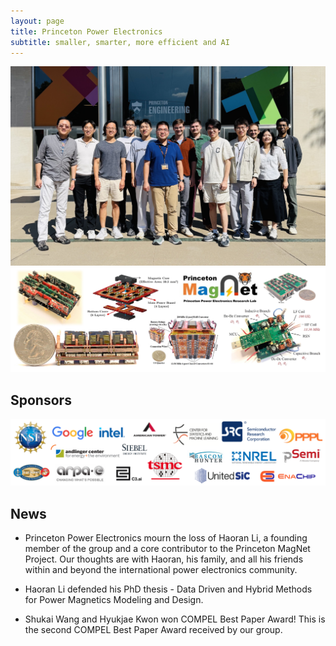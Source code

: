 ```yaml
---
layout: page
title: Princeton Power Electronics
subtitle: smaller, smarter, more efficient and AI
---
```


<img src="/assets/img/group/group2025.jpg" width="800px">

<img src="/assets/img/gallery/gallery.jpg" width="800px">

## Sponsors
<img src="/assets/img/sponsors/sponsors.jpg" width="800px">

## News
- Princeton Power Electronics mourn the loss of Haoran Li, a founding member of the group and a core contributor to the Princeton MagNet Project. Our thoughts are with Haoran, his family, and all his friends within and beyond the international power electronics community. 

- Haoran Li defended his PhD thesis - Data Driven and Hybrid Methods for Power Magnetics Modeling and Design. 

- Shukai Wang and Hyukjae Kwon won COMPEL Best Paper Award! This is the second COMPEL Best Paper Award received by our group.
